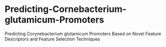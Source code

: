 # Predicting-Cornebacterium-glutamicum-Promoters
Predicting Corynebacterium glutamicum Promoters Based on Novel Feature Descriptors and Feature Selection Techniques
